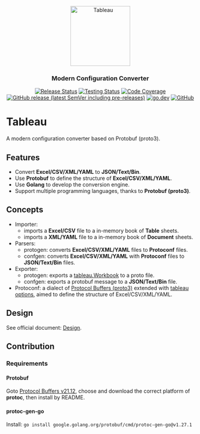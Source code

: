 <p align="center">
  <a href="https://tableauio.github.io/">
    <img alt="Tableau" src="https://avatars.githubusercontent.com/u/97329105?s=200&v=4" width="160">
  </a>
</p>

<h3 align="center">
  Modern Configuration Converter
</h3>

<p align="center">
    <a href="https://github.com/tableauio/tableau/actions/workflows/release.yml"><img src="https://github.com/tableauio/tableau/actions/workflows/release.yml/badge.svg" alt="Release Status"></a>
    <a href="https://github.com/tableauio/tableau/actions/workflows/testing.yml"><img src="https://github.com/tableauio/tableau/actions/workflows/testing.yml/badge.svg" alt="Testing Status"></a>
    <a href="https://codecov.io/gh/tableauio/tableau"><img src="https://codecov.io/gh/tableauio/tableau/branch/master/graph/badge.svg" alt="Code Coverage"></a>
    <a href="https://github.com/tableauio/tableau/releases"><img src="https://img.shields.io/github/v/release/tableauio/tableau?include_prereleases&style=flat-square"alt="GitHub release (latest SemVer including pre-releases)"></a>
    <a href="https://pkg.go.dev/github.com/tableauio/tableau"><img src="https://img.shields.io/badge/go.dev-reference-007d9c?logo=go&logoColor=white" alt="go.dev"></a>
    <a href="https://opensource.org/licenses/MIT"><img src="https://img.shields.io/github/license/tableauio/tableau?style=flat-square" alt="GitHub"></a>
</p>

# Tableau

A modern configuration converter based on Protobuf (proto3).

## Features

- Convert **Excel/CSV/XML/YAML** to **JSON/Text/Bin**.
- Use **Protobuf** to define the structure of **Excel/CSV/XML/YAML**.
- Use **Golang** to develop the conversion engine.
- Support multiple programming languages, thanks to **Protobuf (proto3)**.

## Concepts

- Importer:
  - imports a **Excel/CSV** file to a in-memory book of **Table** sheets.
  - imports a **XML/YAML** file to a in-memory book of **Document** sheets.
- Parsers:
  - protogen: converts **Excel/CSV/XML/YAML** files to **Protoconf** files.
  - confgen: converts **Excel/CSV/XML/YAML** with **Protoconf** files to **JSON/Text/Bin** files.
- Exporter:
  - protogen: exports a [tableau.Workbook](https://github.com/tableauio/tableau/blob/master/proto/tableau/protobuf/workbook.proto) to a proto file.
  - confgen: exports a protobuf message to a **JSON/Text/Bin** file.
- Protoconf: a dialect of [Protocol Buffers (proto3)](https://developers.google.com/protocol-buffers/docs/proto3) extended with [tableau options](https://github.com/tableauio/tableau/blob/master/proto/tableau/protobuf/tableau.proto), aimed to define the structure of Excel/CSV/XML/YAML.

## Design

See official document: [Design](https://tableauio.github.io/docs/design/overview/).

## Contribution

### Requirements

#### Protobuf

Goto [Protocol Buffers v21.12](https://github.com/protocolbuffers/protobuf/releases/tag/v21.12), choose and download the correct platform of **protoc**, then install by README.

#### protoc-gen-go

Install: `go install google.golang.org/protobuf/cmd/protoc-gen-go@v1.27.1`
